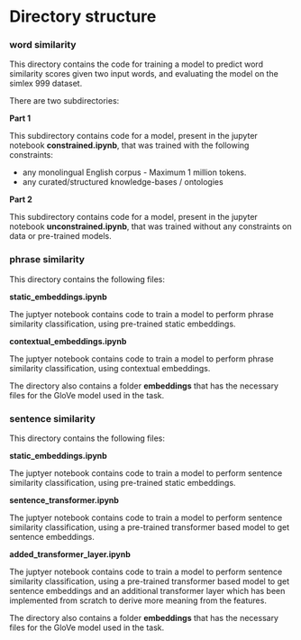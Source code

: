 # Directory structure

### word similarity

This directory contains the code for training a model to predict word similarity scores given two input words, and evaluating the model on the simlex 999 dataset.

There are two subdirectories:

**************Part 1************** 

This subdirectory contains code for a model, present in the jupyter notebook **********************************constrained.ipynb**********************************, that was trained with the following constraints:

- any monolingual English corpus - Maximum 1 million tokens.
- any curated/structured knowledge-bases / ontologies

************Part 2************

This subdirectory contains code for a model, present in the jupyter notebook **********************************unconstrained.ipynb**********************************, that was trained without any constraints on data or pre-trained models.

### phrase similarity

This directory contains the following files:

**********************************************static_embeddings.ipynb**********************************************

The juptyer notebook contains code to train a model to perform phrase similarity classification, using pre-trained static embeddings.

**************************contextual_embeddings.ipynb**************************

The juptyer notebook contains code to train a model to perform phrase similarity classification, using contextual embeddings.

The directory also contains a folder ********************embeddings******************** that has the necessary files for the GloVe model used in the task.

### sentence similarity

This directory contains the following files:

**********static_embeddings.ipynb**********

The juptyer notebook contains code to train a model to perform sentence similarity classification, using pre-trained static embeddings.

******************************sentence_transformer.ipynb******************************

The juptyer notebook contains code to train a model to perform sentence similarity classification, using a pre-trained transformer based model to get sentence embeddings.

**********************************************************added_transformer_layer.ipynb**********************************************************

The juptyer notebook contains code to train a model to perform sentence similarity classification, using a pre-trained transformer based model to get sentence embeddings and an additional transformer layer which has been implemented from scratch to derive more meaning from the features.

The directory also contains a folder ********************embeddings******************** that has the necessary files for the GloVe model used in the task.